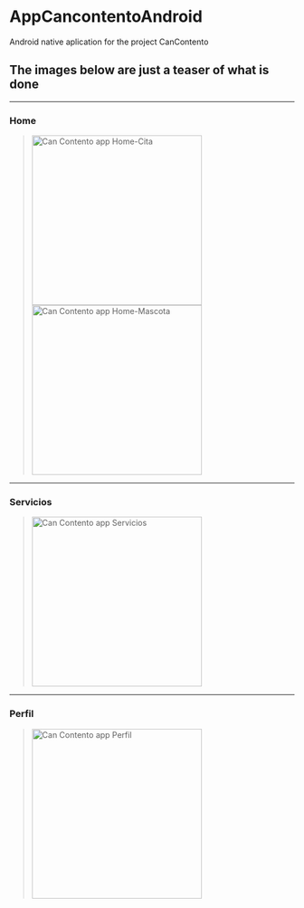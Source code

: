 # AppCancontentoAndroid
Android native aplication for the project CanContento

## The images below are just a teaser of what is done

---
### Home

> <img src="https://user-images.githubusercontent.com/46289656/99141296-afc1a300-260f-11eb-986e-eeb7b242a859.jpg" alt="Can Contento app Home-Cita" width="300"/>
> <img src="https://user-images.githubusercontent.com/46289656/99141313-cf58cb80-260f-11eb-98de-bb03456eb932.jpg" alt="Can Contento app Home-Mascota" width="300"/>

---
### Servicios
> <img src="https://user-images.githubusercontent.com/46289656/99141328-ef888a80-260f-11eb-9f6d-a7d227683994.jpg" alt="Can Contento app Servicios" width="300"/>

---
### Perfil
> <img src="https://user-images.githubusercontent.com/46289656/99141335-08913b80-2610-11eb-8494-3012b5c67447.jpg" alt="Can Contento app Perfil" width="300"/>

